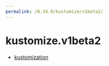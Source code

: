 ```yaml
---
permalink: /0.34.0/kustomize/v1beta2/
---
```


# kustomize.v1beta2



* [kustomization](kustomization.md)